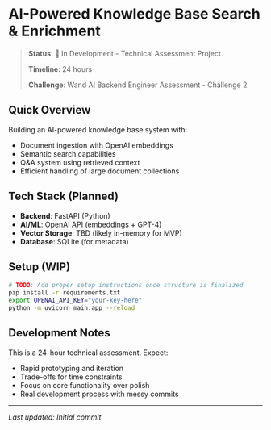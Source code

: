 # AI-Powered Knowledge Base Search & Enrichment

> **Status**: 🚧 In Development - Technical Assessment Project
> 
> **Timeline**: 24 hours
> 
> **Challenge**: Wand AI Backend Engineer Assessment - Challenge 2

## Quick Overview

Building an AI-powered knowledge base system with:
- Document ingestion with OpenAI embeddings
- Semantic search capabilities
- Q&A system using retrieved context
- Efficient handling of large document collections

## Tech Stack (Planned)

- **Backend**: FastAPI (Python)
- **AI/ML**: OpenAI API (embeddings + GPT-4)
- **Vector Storage**: TBD (likely in-memory for MVP)
- **Database**: SQLite (for metadata)

## Setup (WIP)

```bash
# TODO: Add proper setup instructions once structure is finalized
pip install -r requirements.txt
export OPENAI_API_KEY="your-key-here"
python -m uvicorn main:app --reload
```

## Development Notes

This is a 24-hour technical assessment. Expect:
- Rapid prototyping and iteration
- Trade-offs for time constraints
- Focus on core functionality over polish
- Real development process with messy commits

---

*Last updated: Initial commit*
